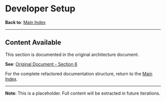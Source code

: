 # Developer Setup

**Back to**: [Main Index](../README.md)

---

## Content Available

This section is documented in the original architecture document.

**See**: [Original Document - Section 6](../../llm-integration-architecture.md)

For the complete refactored documentation structure, return to the [Main Index](../README.md).

---

**Note**: This is a placeholder. Full content will be extracted in future iterations.
